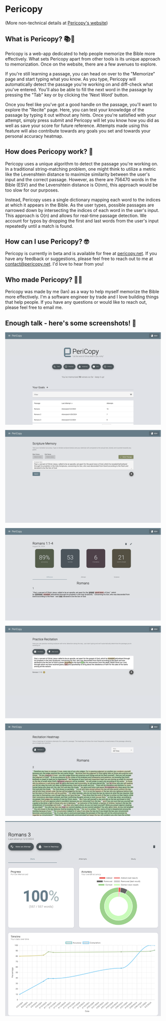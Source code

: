 # Pericopy
(More non-technical details at [Pericopy's website](https://pericopy.com/info))

## What is Pericopy? 📚🧠
Pericopy is a web-app dedicated to help people memorize the Bible more effectively. What sets Pericopy apart from other tools is its unique approach to memorization. Once on the website, there are a few avenues to explore. 

If you're still learning a passage, you can head on over to the "Memorize" page and start typing what you know. As you type, Pericopy will automatically detect the passage you're working on and diff-check what you've entered. You'll also be able to fill the next word in the passage by pressing the "Tab" key or by clicking the 'Next Word' button.

Once you feel like you've got a good handle on the passage, you'll want to explore the "Recite" page. Here, you can test your knowledge of the passage by typing it out without any hints. Once you're satisfied with your attempt, simply press submit and Pericopy will let you know how you did as well as save your score for future reference. Attempts made using this feature will also contribute towards any goals you set and towards your personal accuracy heatmap.

## How does Pericopy work? 🤔
Pericopy uses a unique algorithm to detect the passage you're working on. In a traditional string-matching problem, one might think to utilize a metric like the Levenshtein distance to maximize similarity between the user's input and the correct passage. However, as there are 756470 words in the Bible (ESV) and the Levenshtein distance is O(nm), this approach would be too slow for our purposes. 

Instead, Pericopy uses a single dictionary  mapping each word to the indices at which it appears in the Bible. As the user types, possible passages are narrowed down by intersecting the indices of each word in the user's input. This approach is O(n) and allows for real-time passage detection. We account for typos by dropping the first and last words from the user's input repeatedly until a match is found.

## How can I use Pericopy? 🤓
Pericopy is currently in beta and is available for free at [pericopy.net](https://pericopy.net). If you have any feedback or suggestions, please feel free to reach out to me at [contact@pericopy.net](mailto:contact). I'd love to hear from you!

## Who made Pericopy? 🧑‍💻
Pericopy was made by me (Ian) as a way to help myself memorize the Bible more effectively. I'm a software engineer by trade and I love building things that help people. If you have any questions or would like to reach out, please feel free to email me.


## Enough talk - here's some screenshots! 📸
![Home Page](https://github.com/imatson9119/Pericopy/blob/master/readme-assets/demo1.png?raw=true)

![Recite Page](https://github.com/imatson9119/Pericopy/blob/master/readme-assets/demo2.png?raw=true)

![Recitation Result](https://github.com/imatson9119/Pericopy/blob/master/readme-assets/demo3.png?raw=true)

![Memorize Page](https://github.com/imatson9119/Pericopy/blob/master/readme-assets/demo4.png?raw=true)

![Heatmap](https://github.com/imatson9119/Pericopy/blob/master/readme-assets/demo5.png?raw=true)

![Goal Stats](https://github.com/imatson9119/Pericopy/blob/master/readme-assets/demo6.png?raw=true)

